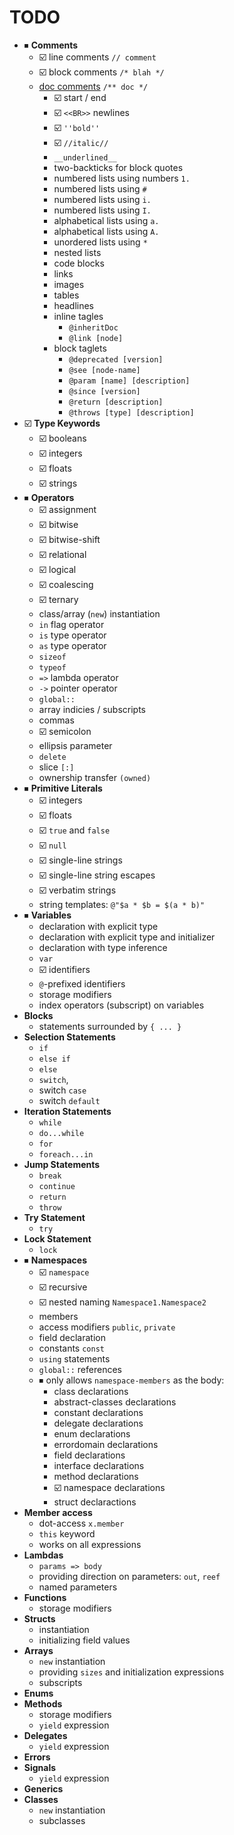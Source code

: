 # TODO

- ⏹ **Comments**
    - ☑️ line comments `// comment`
    - ☑️ block comments `/* blah */`
    - [doc comments][doc-comments] `/** doc */`
        - ☑️ start / end
        - ☑️ `<<BR>>` newlines
        - ☑️ `''bold''`
        - ☑️ `//italic//`
        - `__underlined__`
        - two-backticks for block quotes
        - numbered lists using numbers `1.`
        - numbered lists using `#`
        - numbered lists using `i.`
        - numbered lists using `I.`
        - alphabetical lists using `a.`
        - alphabetical lists using `A.`
        - unordered lists using `*`
        - nested lists
        - code blocks
        - links
        - images
        - tables
        - headlines
        - inline tagles
            - `@inheritDoc`
            - `@link [node]`
        - block taglets
            - `@deprecated [version]`
            - `@see [node-name]`
            - `@param [name] [description]`
            - `@since [version]`
            - `@return [description]`
            - `@throws [type] [description]`
- ☑️ **Type Keywords**
    - ☑️ booleans
    - ☑️ integers
    - ☑️ floats
    - ☑️ strings
- ⏹ **Operators**
    - ☑️ assignment
    - ☑️ bitwise
    - ☑️ bitwise-shift
    - ☑️ relational
    - ☑️ logical
    - ☑️ coalescing
    - ☑️ ternary
    - class/array (`new`) instantiation
    - `in` flag operator
    - `is` type operator
    - `as` type operator
    - `sizeof`
    - `typeof`
    - `=>` lambda operator
    - `->` pointer operator
    - `global::`
    - array indicies / subscripts
    - commas
    - ☑️ semicolon
    - ellipsis parameter
    - `delete`
    - slice `[:]`
    - ownership transfer `(owned)`
- ⏹ **Primitive Literals**
    - ☑️ integers
    - ☑️ floats
    - ☑️ `true` and `false`
    - ☑️ `null`
    - ☑️ single-line strings
    - ☑️ single-line string escapes
    - ☑️ verbatim strings
    - string templates: `@"$a * $b = $(a * b)"`
- ⏹ **Variables**
    - declaration with explicit type
    - declaration with explicit type and initializer
    - declaration with type inference
    - `var`
    - ☑️ identifiers
    - `@`-prefixed identifiers
    - storage modifiers
    - index operators (subscript) on variables
- **Blocks**
    - statements surrounded by `{ ... }`
- **Selection Statements**
    - `if`
    - `else if`
    - `else`
    - `switch`,
    - switch `case`
    - switch `default`
- **Iteration Statements**
    - `while`
    - `do...while`
    - `for`
    - `foreach...in`
- **Jump Statements**
    - `break`
    - `continue`
    - `return`
    - `throw`
- **Try Statement**
    - `try`
- **Lock Statement**
    - `lock`
- ⏹ **Namespaces**
    - ☑️ `namespace`
    - ☑️ recursive
    - ☑️ nested naming `Namespace1.Namespace2`
    - members
    - access modifiers `public`, `private`
    - field declaration
    - constants `const`
    - `using` statements
    - `global::` references
    - ⏹ only allows `namespace-members` as the body:
        - class declarations
        - abstract-classes declarations
        - constant declarations
        - delegate declarations
        - enum declarations
        - errordomain declarations
        - field declarations
        - interface declarations
        - method declarations
        - ☑️ namespace declarations
        - struct declaractions
- **Member access**
    - dot-access `x.member`
    - `this` keyword
    - works on all expressions
- **Lambdas**
    - `params => body`
    - providing direction on parameters: `out`, `reef`
    - named parameters
- **Functions**
    - storage modifiers
- **Structs**
    - instantiation
    - initializing field values
- **Arrays**
    - `new` instantiation
    - providing `sizes` and initialization expressions
    - subscripts
- **Enums**
- **Methods**
    - storage modifiers
    - `yield` expression
- **Delegates**
    - `yield` expression
- **Errors**
- **Signals**
    - `yield` expression
- **Generics**
- **Classes**
    - `new` instantiation
    - subclasses


[doc-comments]: https://valadoc.org/markup.htm
